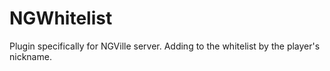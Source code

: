 # NGWhitelist
 Plugin specifically for NGVille server. Adding to the whitelist by the player's nickname.
